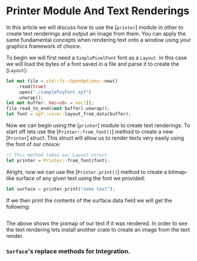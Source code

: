 # Printer Module And Text Renderings

In this article we will discuss how to use the [`printer`] module in other to create text renderings and output an image from them. You can apply the same fundamental concepts when rendering text onto a window using your graphics framework of choice.  
  
To begin we will first need a `SimplePixelFont` font as a `Layout`. In this case we will load the bytes of a font saved in a file and parse it to create the [`Layout`]:

```rs
let mut file = std::fs::OpenOptions::new()
    .read(true)
    .open("./sampleToyFont.spf")
    .unwrap();
let mut buffer: Vec<u8> = vec![];
file.read_to_end(&mut buffer).unwrap();
let font = spf::core::layout_from_data(buffer);
```

Now we can begin using the [`printer`] module to create text renderings. To start off lets use the [`Printer::from_font()`] method to create a new [`Printer`] struct. This struct will allow us to render texts very easily using the font of our choice:
```rs
// This method takes our Layout struct.
let printer = Printer::from_font(font);
```

Alright, now we can use the [`Printer.print()`] method to create a bitmap-like surface of any given text using the font we provided:
```rs
let surface = printer.print("some text");
```
If we then print the contents of the surface.data field we will get the following:
```sh

```
The above shows the pixmap of our text if it was rendered. In order to see the text rendering lets install another crate to create an image from the text render.

### `Surface`'s replace methods for Integration.
